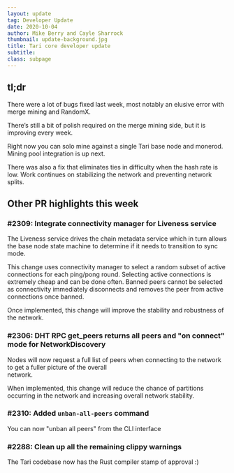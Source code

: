 ```yaml
---
layout: update
tag: Developer Update
date: 2020-10-04
author: Mike Berry and Cayle Sharrock
thumbnail: update-background.jpg
title: Tari core developer update
subtitle:
class: subpage
---
```


## tl;dr

There were a lot of bugs fixed last week, most notably an elusive error with merge mining and RandomX.

There’s still a bit of polish required on the merge mining side, but it is improving every week.

Right now you can solo mine against a single Tari base node and monerod.
Mining pool integration is up next.

There was also a fix that eliminates ties in difficulty when the hash rate is low.
Work continues on stabilizing the network and preventing network splits.

## Other PR highlights this week

### \#2309: Integrate connectivity manager for Liveness service

The Liveness service drives the chain metadata service which in turn allows the base node state machine to determine if it needs to transition to sync mode.

This change uses connectivity manager to select a random subset of active connections for each ping/pong round. Selecting active connections is extremely cheap and can be done often. Banned peers cannot be selected as connectivity immediately disconnects and removes the peer from active connections once banned.

Once implemented, this change will improve the stability and robustness of the network.

### \#2306: DHT RPC get_peers returns all peers and "on connect" mode for NetworkDiscovery

Nodes will now request a full list of peers when connecting to the network to get a fuller picture of the overall  
network.

When implemented, this change will reduce the chance of partitions occurring in the network and increasing overall network stability.

### \#2310: Added `unban-all-peers` command

You can now "unban all peers" from the CLI interface

### \#2288: Clean up all the remaining clippy warnings

The Tari codebase now has the Rust compiler stamp of approval :)
